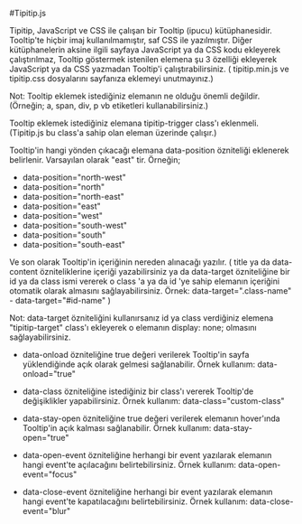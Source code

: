 #Tipitip.js

Tipitip, JavaScript ve CSS ile çalışan bir Tooltip (ipucu) kütüphanesidir. Tooltip'te hiçbir imaj kullanılmamıştır, saf CSS ile yazılmıştır. Diğer kütüphanelerin aksine ilgili sayfaya JavaScript ya da CSS kodu ekleyerek çalıştırılmaz, Tooltip göstermek istenilen elemena şu 3 özelliği ekleyerek JavaScript ya da CSS yazmadan Tooltip'i çalıştırabilirsiniz. ( tipitip.min.js ve tipitip.css dosyalarını sayfanıza eklemeyi unutmayınız.)

Not: Tooltip eklemek istediğiniz elemanın ne olduğu önemli değildir. (Örneğin; a, span, div, p vb etiketleri kullanabilirsiniz.)

Tooltip eklemek istediğiniz elemana tipitip-trigger class'ı eklenmeli. (Tipitip.js bu class'a sahip olan eleman üzerinde çalışır.)

Tooltip'in hangi yönden çıkacağı elemana data-position özniteliği eklenerek belirlenir. Varsayılan olarak "east" tir. Örneğin;

* data-position="north-west"
* data-position="north"
* data-position="north-east"
* data-position="east"
* data-position="west"
* data-position="south-west"
* data-position="south"
* data-position="south-east"


Ve son olarak Tooltip'in içeriğinin nereden alınacağı yazılır. ( title ya da data-content özniteliklerine içeriği yazabilirsiniz ya da data-target özniteliğine bir id ya da class ismi vererek o class 'a ya da id 'ye sahip elemanın içeriğini otomatik olarak almasını sağlayabilirsiniz. Örnek: data-target=".class-name" -  data-target="#id-name" )


Not: data-target özniteliğini kullanırsanız id ya class verdiğiniz elemena "tipitip-target" class'ı ekleyerek o elemanın display: none; olmasını sağlayabilirsiniz.

* data-onload özniteliğine true değeri verilerek Tooltip'in sayfa yüklendiğinde açık olarak gelmesi sağlanabilir. Örnek kullanım: data-onload="true"

* data-class özniteliğine istediğiniz bir class'ı vererek Tooltip'de değişiklikler yapabilirsiniz. Örnek kullanım: data-class="custom-class"

* data-stay-open özniteliğine true değeri verilerek elemanın hover'ında Tooltip'in açık kalması sağlanabilir. Örnek kullanım: data-stay-open="true"

* data-open-event özniteliğine herhangi bir event yazılarak elemanın hangi event'te açılacağını belirtebilirsiniz. Örnek kullanım: data-open-event="focus"

* data-close-event özniteliğine herhangi bir event yazılarak elemanın hangi event'te kapatılacağını belirtebilirsiniz. Örnek kullanım: data-close-event="blur"
